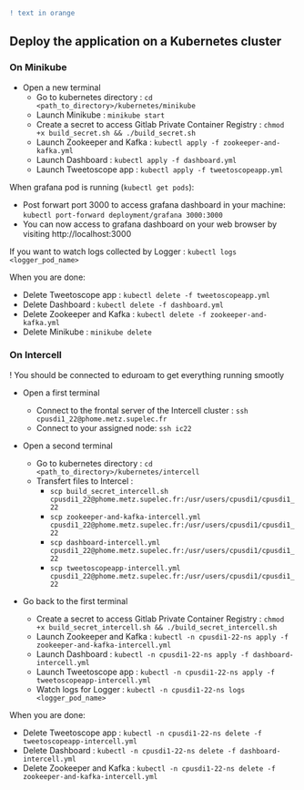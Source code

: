 ```diff
! text in orange
```

## Deploy the application on a Kubernetes cluster
### On Minikube
- Open a new terminal
  - Go to kubernetes directory : `cd <path_to_directory>/kubernetes/minikube`
  - Launch Minikube : `minikube start`
  - Create a secret to access Gitlab Private Container Registry : `chmod +x build_secret.sh && ./build_secret.sh`
  - Launch Zookeeper and Kafka : `kubectl apply -f zookeeper-and-kafka.yml`
  - Launch Dashboard : `kubectl apply -f dashboard.yml`
  - Launch Tweetoscope app : `kubectl apply -f tweetoscopeapp.yml`

When grafana pod is running (`kubectl get pods`):
- Post forwart port 3000 to access grafana dashboard in your machine: `kubectl port-forward deployment/grafana 3000:3000`
- You can now access to grafana dashboard on your web browser by visiting http://localhost:3000
  
If you want to watch logs collected by Logger : `kubectl logs <logger_pod_name>` 

When you are done:
- Delete Tweetoscope app : `kubectl delete -f tweetoscopeapp.yml`
- Delete Dashboard : `kubectl delete -f dashboard.yml`
- Delete Zookeeper and Kafka : `kubectl delete -f zookeeper-and-kafka.yml`
- Delete Minikube : `minikube delete`

### On Intercell
! You should be connected to eduroam to get everything running smootly
 
- Open a first terminal
  - Connect to the frontal server of the Intercell cluster : `ssh cpusdi1_22@phome.metz.supelec.fr`
  - Connect to your assigned node: `ssh ic22`


- Open a second terminal
  - Go to kubernetes directory : `cd <path_to_directory>/kubernetes/intercell`
  - Transfert files to Intercel :
    - `scp build_secret_intercell.sh cpusdi1_22@phome.metz.supelec.fr:/usr/users/cpusdi1/cpusdi1_22`
    - `scp zookeeper-and-kafka-intercell.yml cpusdi1_22@phome.metz.supelec.fr:/usr/users/cpusdi1/cpusdi1_22`
    - `scp dashboard-intercell.yml cpusdi1_22@phome.metz.supelec.fr:/usr/users/cpusdi1/cpusdi1_22`
    - `scp tweetoscopeapp-intercell.yml cpusdi1_22@phome.metz.supelec.fr:/usr/users/cpusdi1/cpusdi1_22`

- Go back to the first terminal
  - Create a secret to access Gitlab Private Container Registry : `chmod +x build_secret_intercell.sh && ./build_secret_intercell.sh`
  - Launch Zookeeper and Kafka : `kubectl -n cpusdi1-22-ns apply -f zookeeper-and-kafka-intercell.yml`
  - Launch Dashboard : `kubectl -n cpusdi1-22-ns apply -f dashboard-intercell.yml`
  - Launch Tweetoscope app : `kubectl -n cpusdi1-22-ns apply -f tweetoscopeapp-intercell.yml`
  - Watch logs for Logger : `kubectl -n cpusdi1-22-ns logs <logger_pod_name>` 

When you are done:
- Delete Tweetoscope app : `kubectl -n cpusdi1-22-ns delete -f tweetoscopeapp-intercell.yml`
- Delete Dashboard : `kubectl -n cpusdi1-22-ns delete -f dashboard-intercell.yml`
- Delete Zookeeper and Kafka : `kubectl -n cpusdi1-22-ns delete -f zookeeper-and-kafka-intercell.yml`
